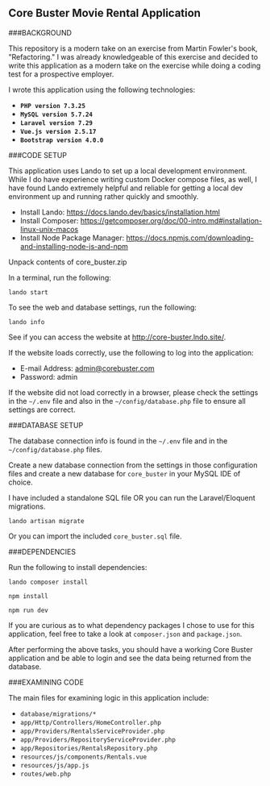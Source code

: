 ## Core Buster Movie Rental Application

###BACKGROUND

This repository is a modern take on an exercise from Martin Fowler's book, "Refactoring." I was already knowledgeable
of this exercise and decided to write this application as a modern take on the exercise while doing a coding test for a 
prospective employer.

I wrote this application using the following technologies:

- **`PHP version 7.3.25`** 
- **`MySQL version 5.7.24`** 
- **`Laravel version 7.29`** 
- **`Vue.js version 2.5.17`** 
- **`Bootstrap version 4.0.0`**

###CODE SETUP

This application uses Lando to set up a local development environment. While I do have experience writing custom
Docker compose files, as well, I have found Lando extremely helpful and reliable for getting a local dev environment up 
and running rather quickly and smoothly. 

- Install Lando: https://docs.lando.dev/basics/installation.html
- Install Composer: https://getcomposer.org/doc/00-intro.md#installation-linux-unix-macos
- Install Node Package Manager: https://docs.npmjs.com/downloading-and-installing-node-js-and-npm

Unpack contents of core_buster.zip

In a terminal, run the following:

`lando start`

To see the web and database settings, run the following:

`lando info`

See if you can access the website at http://core-buster.lndo.site/.

If the website loads correctly, use the following to log into the application:

- E-mail Address: admin@corebuster.com
- Password: admin

If the website did not load correctly in a browser, please check the settings in the `~/.env` file and also in the 
`~/config/database.php` file to ensure all settings are correct.

###DATABASE SETUP

The database connection info is found in the `~/.env` file and in the `~/config/database.php` files.

Create a new database connection from the settings in those configuration files and create a new database for 
`core_buster` in your MySQL IDE of choice. 

I have included a standalone SQL file OR you can run the Laravel/Eloquent migrations.

`lando artisan migrate`

Or you can import the included `core_buster.sql` file.

###DEPENDENCIES

Run the following to install dependencies:

`lando composer install`

`npm install`

`npm run dev`

If you are curious as to what dependency packages I chose to use for this application, feel free to take a look at 
`composer.json` and `package.json`.

After performing the above tasks, you should have a working Core Buster application and be able to login and see the 
data being returned from the database. 

###EXAMINING CODE

The main files for examining logic in this application include:

- `database/migrations/*`
- `app/Http/Controllers/HomeController.php`
- `app/Providers/RentalsServiceProvider.php`
- `app/Providers/RepositoryServiceProvider.php`
- `app/Repositories/RentalsRepository.php`
- `resources/js/components/Rentals.vue`
- `resources/js/app.js`
- `routes/web.php`
